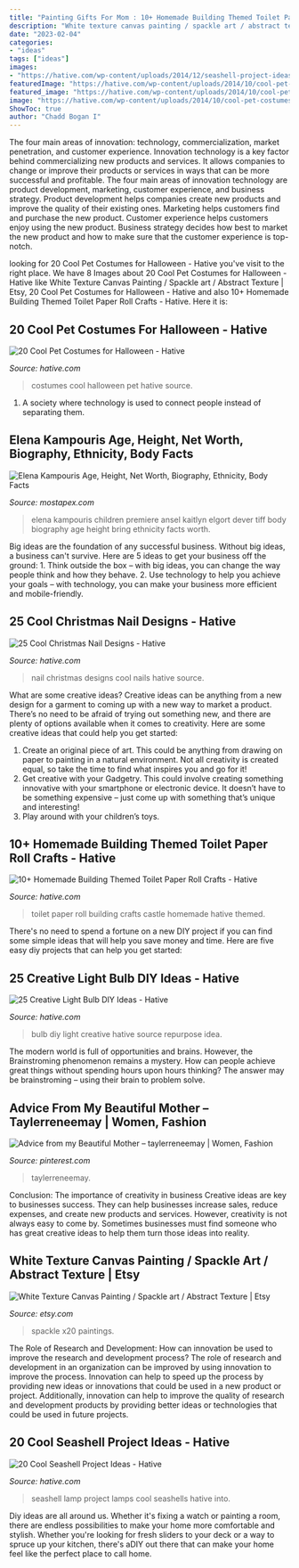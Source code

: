 ```yaml
---
title: "Painting Gifts For Mom : 10+ Homemade Building Themed Toilet Paper Roll Crafts"
description: "White texture canvas painting / spackle art / abstract texture"
date: "2023-02-04"
categories:
- "ideas"
tags: ["ideas"]
images:
- "https://hative.com/wp-content/uploads/2014/12/seashell-project-ideas/13-seashell-lamp.jpg"
featuredImage: "https://hative.com/wp-content/uploads/2014/10/cool-pet-costumes/20-cool-pet-costumes.jpg"
featured_image: "https://hative.com/wp-content/uploads/2014/10/cool-pet-costumes/20-cool-pet-costumes.jpg"
image: "https://hative.com/wp-content/uploads/2014/10/cool-pet-costumes/20-cool-pet-costumes.jpg"
ShowToc: true
author: "Chadd Bogan I"
---
```



The four main areas of innovation: technology, commercialization, market penetration, and customer experience.
Innovation technology is a key factor behind commercializing new products and services. It allows companies to change or improve their products or services in ways that can be more successful and profitable. The four main areas of innovation technology are product development, marketing, customer experience, and business strategy. Product development helps companies create new products and improve the quality of their existing ones. Marketing helps customers find and purchase the new product. Customer experience helps customers enjoy using the new product. Business strategy decides how best to market the new product and how to make sure that the customer experience is top-notch.

	

		
looking for 20 Cool Pet Costumes for Halloween - Hative you've visit to the right place. We have 8 Images about 20 Cool Pet Costumes for Halloween - Hative like White Texture Canvas Painting / Spackle art / Abstract Texture | Etsy, 20 Cool Pet Costumes for Halloween - Hative and also 10+ Homemade Building Themed Toilet Paper Roll Crafts - Hative. Here it is:
		
    
## 20 Cool Pet Costumes For Halloween - Hative

<img loading=lazy src="https://hative.com/wp-content/uploads/2014/10/cool-pet-costumes/20-cool-pet-costumes.jpg" onerror="this.onerror=null;this.src='https://tse2.mm.bing.net/th?id=OIP.oXYqGrTt_8FhBz_MNQwXvQHaJF&amp;pid=15.1';" alt="20 Cool Pet Costumes for Halloween - Hative">

_Source: hative.com_

>costumes cool halloween pet hative source. 

	

1. A society where technology is used to connect people instead of separating them.

    
## Elena Kampouris Age, Height, Net Worth, Biography, Ethnicity, Body Facts

<img loading=lazy src="https://www.mostapex.com/wp-content/uploads/2019/04/Elena-Kampouris-Pictures.jpg" onerror="this.onerror=null;this.src='https://tse4.mm.bing.net/th?id=OIP.vW-MItnvSYP_TBOX3Wep1AHaLq&amp;pid=15.1';" alt="Elena Kampouris Age, Height, Net Worth, Biography, Ethnicity, Body Facts">

_Source: mostapex.com_

>elena kampouris children premiere ansel kaitlyn elgort dever tiff body biography age height bring ethnicity facts worth. 

	

Big ideas are the foundation of any successful business. Without big ideas, a business can't survive. Here are 5 ideas to get your business off the ground: 1. Think outside the box – with big ideas, you can change the way people think and how they behave. 2. Use technology to help you achieve your goals – with technology, you can make your business more efficient and mobile-friendly. 
    
## 25 Cool Christmas Nail Designs - Hative

<img loading=lazy src="https://hative.com/wp-content/uploads/2014/11/christmas-nail-designs/12-cool-christmas-nail-designs.jpg" onerror="this.onerror=null;this.src='https://tse1.mm.bing.net/th?id=OIP.FlkmJgtuyEPWM4P9xG6RhAHaEs&amp;pid=15.1';" alt="25 Cool Christmas Nail Designs - Hative">

_Source: hative.com_

>nail christmas designs cool nails hative source. 

	

What are some creative ideas?
Creative ideas can be anything from a new design for a garment to coming up with a new way to market a product. There’s no need to be afraid of trying out something new, and there are plenty of options available when it comes to creativity. Here are some creative ideas that could help you get started: 
1. Create an original piece of art. This could be anything from drawing on paper to painting in a natural environment. Not all creativity is created equal, so take the time to find what inspires you and go for it! 
2. Get creative with your Gadgetry. This could involve creating something innovative with your smartphone or electronic device. It doesn’t have to be something expensive – just come up with something that’s unique and interesting! 
3. Play around with your children’s toys.

    
## 10+ Homemade Building Themed Toilet Paper Roll Crafts - Hative

<img loading=lazy src="https://hative.com/wp-content/uploads/2014/03/building-paper-roll-crafts/15-toilet-paper-roll-castle.jpg" onerror="this.onerror=null;this.src='https://tse3.mm.bing.net/th?id=OIP.NR2zh1ebrXrjZOs6ZxgyEAHaJh&amp;pid=15.1';" alt="10+ Homemade Building Themed Toilet Paper Roll Crafts - Hative">

_Source: hative.com_

>toilet paper roll building crafts castle homemade hative themed. 

	

There's no need to spend a fortune on a new DIY project if you can find some simple ideas that will help you save money and time. Here are five easy diy projects that can help you get started: 

    
## 25 Creative Light Bulb DIY Ideas - Hative

<img loading=lazy src="https://hative.com/wp-content/uploads/2015/04/light-bulb-ideas/14-creative-light-bulb-diy-ideas.jpg" onerror="this.onerror=null;this.src='https://tse1.mm.bing.net/th?id=OIP.Yh8nzGMYRg4LfAP_tIg9agHaLH&amp;pid=15.1';" alt="25 Creative Light Bulb DIY Ideas - Hative">

_Source: hative.com_

>bulb diy light creative hative source repurpose idea. 

	

The modern world is full of opportunities and brains. However, the Brainstroming phenomenon remains a mystery. How can people achieve great things without spending hours upon hours thinking? The answer may be brainstroming – using their brain to problem solve.

    
## Advice From My Beautiful Mother – Taylerreneemay | Women, Fashion

<img loading=lazy src="https://i.pinimg.com/736x/db/da/6b/dbda6b80e54ef4e10ec547cc476db325.jpg" onerror="this.onerror=null;this.src='https://tse2.mm.bing.net/th?id=OIP.CkWWnn8rin10VN4nThbLmwHaK3&amp;pid=15.1';" alt="Advice from my Beautiful Mother – taylerreneemay | Women, Fashion">

_Source: pinterest.com_

>taylerreneemay. 

	

Conclusion: The importance of creativity in business
Creative ideas are key to businesses success. They can help businesses increase sales, reduce expenses, and create new products and services. However, creativity is not always easy to come by. Sometimes businesses must find someone who has great creative ideas to help them turn those ideas into reality.

    
## White Texture Canvas Painting / Spackle Art / Abstract Texture | Etsy

<img loading=lazy src="https://i.etsystatic.com/26360500/r/il/7a7549/2967180879/il_1588xN.2967180879_pzn7.jpg" onerror="this.onerror=null;this.src='https://tse4.mm.bing.net/th?id=OIP.4n6FVrb0YwfcoJrNLM5rsAHaJ3&amp;pid=15.1';" alt="White Texture Canvas Painting / Spackle art / Abstract Texture | Etsy">

_Source: etsy.com_

>spackle x20 paintings. 

	

The Role of Research and Development: How can innovation be used to improve the research and development process?
The role of research and development in an organization can be improved by using innovation to improve the process. Innovation can help to speed up the process by providing new ideas or innovations that could be used in a new product or project. Additionally, innovation can help to improve the quality of research and development products by providing better ideas or technologies that could be used in future projects.

    
## 20 Cool Seashell Project Ideas - Hative

<img loading=lazy src="https://hative.com/wp-content/uploads/2014/12/seashell-project-ideas/13-seashell-lamp.jpg" onerror="this.onerror=null;this.src='https://tse3.mm.bing.net/th?id=OIP.qCJraIMZYB5f4uhH387v3AHaLd&amp;pid=15.1';" alt="20 Cool Seashell Project Ideas - Hative">

_Source: hative.com_

>seashell lamp project lamps cool seashells hative into. 

	

Diy ideas are all around us. Whether it's fixing a watch or painting a room, there are endless possibilities to make your home more comfortable and stylish. Whether you're looking for fresh sliders to your deck or a way to spruce up your kitchen, there's aDIY out there that can make your home feel like the perfect place to call home.

